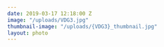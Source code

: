 ```yaml
---
date: 2019-03-17 12:18:00 Z
image: "/uploads/VDG3.jpg"
thumbnail-image: "/uploads/{VDG3}_thumbnail.jpg"
layout: photo
---
```

